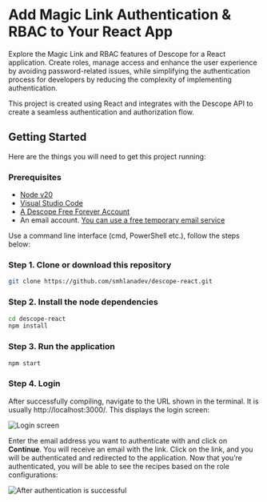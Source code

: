 # Add Magic Link Authentication & RBAC to Your React App
Explore the Magic Link and RBAC features of Descope for a React application. Create roles, manage access and enhance the user experience by avoiding password-related issues, while simplifying the authentication process for developers by reducing the complexity of implementing authentication.

This project is created using React and integrates with the Descope API to create a seamless authentication and authorization flow.
## Getting Started
Here are the things you will need to get this project running:
### Prerequisites
- [Node v20](https://nodejs.org/en/download/prebuilt-installer)
- [Visual Studio Code](https://code.visualstudio.com/)
- [A Descope Free Forever Account](https://www.descope.com/sign-up)
- An email account. [You can use a free temporary email service](https://temp-mail.org/en/)

Use a command line interface (cmd, PowerShell etc.), follow the steps below:
### Step 1. Clone or download this repository
```sh
git clone https://github.com/smhlanadev/descope-react.git
```
### Step 2. Install the node dependencies
```sh
cd descope-react
npm install
```
### Step 3. Run the application
```sh
npm start
```
### Step 4. Login
After successfully compiling, navigate to the URL shown in the terminal. It is usually http://localhost:3000/. This displays the login screen:

![Login screen](https://i.imgur.com/8boCMNh.png)

Enter the email address you want to authenticate with and click on **Continue**. You will receive an email with the link. Click on the link, and you will be authenticated and redirected to the application.
Now that you’re authenticated, you will be able to see the recipes based on the role configurations:

![After authentication is successful](https://i.imgur.com/tO1WbtN.png)
